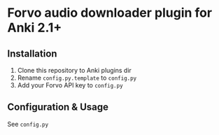 # Forvo audio downloader plugin for Anki 2.1+

## Installation

1. Clone this repository to Anki plugins dir
2. Rename `config.py.template` to `config.py`
3. Add your Forvo API key to `config.py`

## Configuration & Usage

See `config.py`
